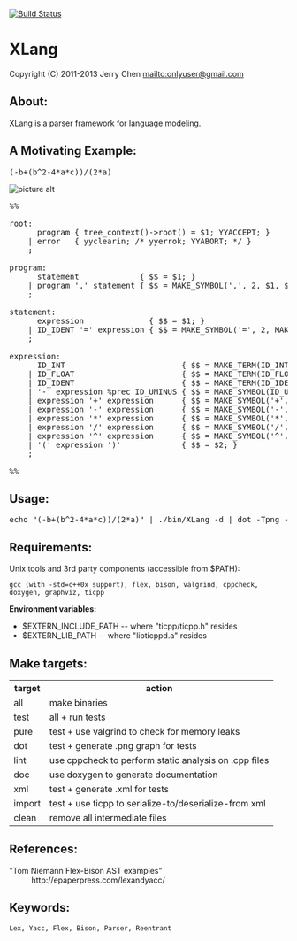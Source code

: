 [![Build Status](https://secure.travis-ci.org/onlyuser/XLang.png)](http://travis-ci.org/onlyuser/XLang)

XLang
=====

Copyright (C) 2011-2013 Jerry Chen <mailto:onlyuser@gmail.com>

About:
------

XLang is a parser framework for language modeling.

A Motivating Example:
---------------------

<pre>
(-b+(b^2-4*a*c))/(2*a)
</pre>

![picture alt](https://sites.google.com/site/onlyuser/files/quadratic.png "(-b+(b^2-4*a*c))/(2*a)")

<pre>
%%

root:
      program { tree_context()->root() = $1; YYACCEPT; }
    | error   { yyclearin; /* yyerrok; YYABORT; */ }
    ;

program:
      statement             { $$ = $1; }
    | program ',' statement { $$ = MAKE_SYMBOL(',', 2, $1, $3); }
    ;

statement:
      expression              { $$ = $1; }
    | ID_IDENT '=' expression { $$ = MAKE_SYMBOL('=', 2, MAKE_TERM(ID_IDENT, $1), $3); }
    ;

expression:
      ID_INT                         { $$ = MAKE_TERM(ID_INT, $1); }
    | ID_FLOAT                       { $$ = MAKE_TERM(ID_FLOAT, $1); }
    | ID_IDENT                       { $$ = MAKE_TERM(ID_IDENT, $1); }
    | '-' expression %prec ID_UMINUS { $$ = MAKE_SYMBOL(ID_UMINUS, 1, $2); }
    | expression '+' expression      { $$ = MAKE_SYMBOL('+', 2, $1, $3); }
    | expression '-' expression      { $$ = MAKE_SYMBOL('-', 2, $1, $3); }
    | expression '*' expression      { $$ = MAKE_SYMBOL('*', 2, $1, $3); }
    | expression '/' expression      { $$ = MAKE_SYMBOL('/', 2, $1, $3); }
    | expression '^' expression      { $$ = MAKE_SYMBOL('^', 2, $1, $3); }
    | '(' expression ')'             { $$ = $2; }
    ;

%%
</pre>

Usage:
------

<pre>
echo "(-b+(b^2-4*a*c))/(2*a)" | ./bin/XLang -d | dot -Tpng -oquadratic.png
</pre>

Requirements:
-------------

Unix tools and 3rd party components (accessible from $PATH):

    gcc (with -std=c++0x support), flex, bison, valgrind, cppcheck, doxygen, graphviz, ticpp

**Environment variables:**

* $EXTERN_INCLUDE_PATH -- where "ticpp/ticpp.h" resides
* $EXTERN_LIB_PATH     -- where "libticppd.a" resides

Make targets:
-------------

<table>
    <tr><th> target </th><th> action                                                </th></tr>
    <tr><td> all    </td><td> make binaries                                         </td></tr>
    <tr><td> test   </td><td> all + run tests                                       </td></tr>
    <tr><td> pure   </td><td> test + use valgrind to check for memory leaks         </td></tr>
    <tr><td> dot    </td><td> test + generate .png graph for tests                  </td></tr>
    <tr><td> lint   </td><td> use cppcheck to perform static analysis on .cpp files </td></tr>
    <tr><td> doc    </td><td> use doxygen to generate documentation                 </td></tr>
    <tr><td> xml    </td><td> test + generate .xml for tests                        </td></tr>
    <tr><td> import </td><td> test + use ticpp to serialize-to/deserialize-from xml </td></tr>
    <tr><td> clean  </td><td> remove all intermediate files                         </td></tr>
</table>

References:
-----------

<dl>
    <dt>"Tom Niemann Flex-Bison AST examples"</dt>
    <dd>http://epaperpress.com/lexandyacc/</dd>
</dl>

Keywords:
---------

    Lex, Yacc, Flex, Bison, Parser, Reentrant

